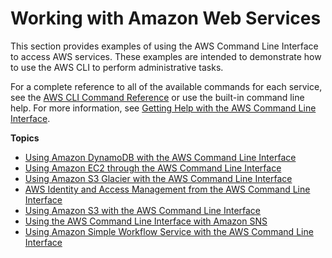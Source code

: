 # Working with Amazon Web Services<a name="chap-working-with-services"></a>

This section provides examples of using the AWS Command Line Interface to access AWS services\. These examples are intended to demonstrate how to use the AWS CLI to perform administrative tasks\.

For a complete reference to all of the available commands for each service, see the [AWS CLI Command Reference](https://docs.aws.amazon.com/cli/latest/reference/) or use the built\-in command line help\. For more information, see [Getting Help with the AWS Command Line Interface](getting-help.md)\.

**Topics**
+ [Using Amazon DynamoDB with the AWS Command Line Interface](cli-dynamodb.md)
+ [Using Amazon EC2 through the AWS Command Line Interface](cli-using-ec2.md)
+ [Using Amazon S3 Glacier with the AWS Command Line Interface](cli-using-glacier.md)
+ [AWS Identity and Access Management from the AWS Command Line Interface](cli-iam.md)
+ [Using Amazon S3 with the AWS Command Line Interface](cli-s3.md)
+ [Using the AWS Command Line Interface with Amazon SNS](cli-sqs-queue-sns-topic.md)
+ [Using Amazon Simple Workflow Service with the AWS Command Line Interface](cli-using-swf.md)